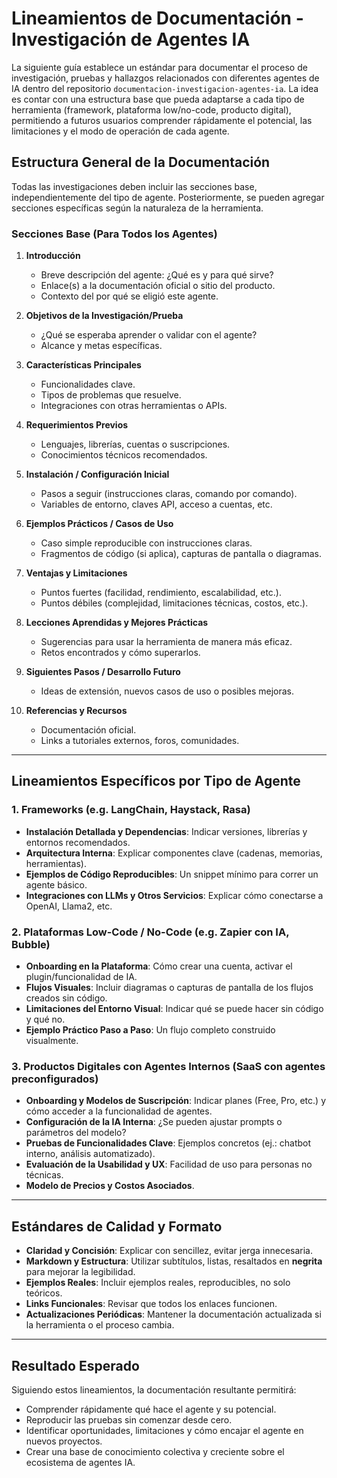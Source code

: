 # Lineamientos de Documentación - Investigación de Agentes IA

La siguiente guía establece un estándar para documentar el proceso de investigación, pruebas y hallazgos relacionados con diferentes agentes de IA dentro del repositorio `documentacion-investigacion-agentes-ia`. La idea es contar con una estructura base que pueda adaptarse a cada tipo de herramienta (framework, plataforma low/no-code, producto digital), permitiendo a futuros usuarios comprender rápidamente el potencial, las limitaciones y el modo de operación de cada agente.

## Estructura General de la Documentación

Todas las investigaciones deben incluir las secciones base, independientemente del tipo de agente. Posteriormente, se pueden agregar secciones específicas según la naturaleza de la herramienta.

### Secciones Base (Para Todos los Agentes)

1. **Introducción**  
   - Breve descripción del agente: ¿Qué es y para qué sirve?  
   - Enlace(s) a la documentación oficial o sitio del producto.  
   - Contexto del por qué se eligió este agente.

2. **Objetivos de la Investigación/Prueba**  
   - ¿Qué se esperaba aprender o validar con el agente?  
   - Alcance y metas específicas.

3. **Características Principales**  
   - Funcionalidades clave.  
   - Tipos de problemas que resuelve.  
   - Integraciones con otras herramientas o APIs.

4. **Requerimientos Previos**  
   - Lenguajes, librerías, cuentas o suscripciones.  
   - Conocimientos técnicos recomendados.

5. **Instalación / Configuración Inicial**  
   - Pasos a seguir (instrucciones claras, comando por comando).  
   - Variables de entorno, claves API, acceso a cuentas, etc.

6. **Ejemplos Prácticos / Casos de Uso**  
   - Caso simple reproducible con instrucciones claras.  
   - Fragmentos de código (si aplica), capturas de pantalla o diagramas.

7. **Ventajas y Limitaciones**  
   - Puntos fuertes (facilidad, rendimiento, escalabilidad, etc.).  
   - Puntos débiles (complejidad, limitaciones técnicas, costos, etc.).

8. **Lecciones Aprendidas y Mejores Prácticas**  
   - Sugerencias para usar la herramienta de manera más eficaz.  
   - Retos encontrados y cómo superarlos.

9. **Siguientes Pasos / Desarrollo Futuro**  
   - Ideas de extensión, nuevos casos de uso o posibles mejoras.

10. **Referencias y Recursos**  
    - Documentación oficial.  
    - Links a tutoriales externos, foros, comunidades.

---

## Lineamientos Específicos por Tipo de Agente

### 1. Frameworks (e.g. LangChain, Haystack, Rasa)

- **Instalación Detallada y Dependencias**: Indicar versiones, librerías y entornos recomendados.  
- **Arquitectura Interna**: Explicar componentes clave (cadenas, memorias, herramientas).  
- **Ejemplos de Código Reproducibles**: Un snippet mínimo para correr un agente básico.  
- **Integraciones con LLMs y Otros Servicios**: Explicar cómo conectarse a OpenAI, Llama2, etc.

### 2. Plataformas Low-Code / No-Code (e.g. Zapier con IA, Bubble)

- **Onboarding en la Plataforma**: Cómo crear una cuenta, activar el plugin/funcionalidad de IA.  
- **Flujos Visuales**: Incluir diagramas o capturas de pantalla de los flujos creados sin código.  
- **Limitaciones del Entorno Visual**: Indicar qué se puede hacer sin código y qué no.  
- **Ejemplo Práctico Paso a Paso**: Un flujo completo construido visualmente.

### 3. Productos Digitales con Agentes Internos (SaaS con agentes preconfigurados)

- **Onboarding y Modelos de Suscripción**: Indicar planes (Free, Pro, etc.) y cómo acceder a la funcionalidad de agentes.  
- **Configuración de la IA Interna**: ¿Se pueden ajustar prompts o parámetros del modelo?  
- **Pruebas de Funcionalidades Clave**: Ejemplos concretos (ej.: chatbot interno, análisis automatizado).  
- **Evaluación de la Usabilidad y UX**: Facilidad de uso para personas no técnicas.  
- **Modelo de Precios y Costos Asociados**.

---

## Estándares de Calidad y Formato

- **Claridad y Concisión**: Explicar con sencillez, evitar jerga innecesaria.  
- **Markdown y Estructura**: Utilizar subtítulos, listas, resaltados en **negrita** para mejorar la legibilidad.  
- **Ejemplos Reales**: Incluir ejemplos reales, reproducibles, no solo teóricos.  
- **Links Funcionales**: Revisar que todos los enlaces funcionen.  
- **Actualizaciones Periódicas**: Mantener la documentación actualizada si la herramienta o el proceso cambia.

---

## Resultado Esperado

Siguiendo estos lineamientos, la documentación resultante permitirá:

- Comprender rápidamente qué hace el agente y su potencial.  
- Reproducir las pruebas sin comenzar desde cero.  
- Identificar oportunidades, limitaciones y cómo encajar el agente en nuevos proyectos.  
- Crear una base de conocimiento colectiva y creciente sobre el ecosistema de agentes IA.

<!-- Links -->
[Ejemplo de Agent Directory]: https://docs.google.com/spreadsheets/d/1vW9ngNpA5UQQTlkCPvdfAoXY3p_Omfj_jZ_d6H1jKik/edit?gid=0
